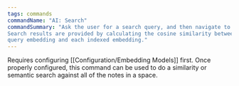 ```yaml
---
tags: commands
commandName: "AI: Search"
commandSummary: "Ask the user for a search query, and then navigate to the search results page.
Search results are provided by calculating the cosine similarity between the
query embedding and each indexed embedding."
---
```


Requires configuring [[Configuration/Embedding Models]] first.  Once properly configured, this command can be used to do a similarity or semantic search against all of the notes in a space.